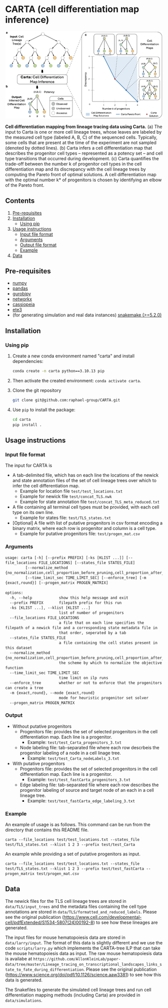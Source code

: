 # CARTA (cell differentiation map inference)

![Overview of CARTA](overview.png)
<!--Overview of the CARTA algorithm.-->
**Cell differentiation mapping from lineage tracing data using Carta.** (a) The input to Carta is one or more cell lineage trees, whose leaves are labeled by the measured cell type (labeled A, B, C) of the sequenced cells. Typically, some cells that are present at the time of the experiment are not sampled (denoted by dotted lines). (b) Carta infers a cell differentiation map that describes the progenitor cell types – represented as a potency set – and cell type transitions that occurred during development. (c) Carta quantifies the trade-off between the number k of progenitor cell types in the cell differentiation map and its discrepancy with the cell lineage trees by computing the Pareto front of optimal solutions. A cell differentiation map with the optimal number k* of progenitors is chosen by identifying an elbow of the Pareto front.

## Contents

  1. [Pre-requisites](#pre-requisites)
  2. [Installation](#installation)
     * [Using pip](#pip)
  4. [Usage instructions](#usage)
     * [Input file format](#input)
     * [Arguments](#arguments)
     * [Output file format](#output)
     * [Example](#example)
  5. [Data](#data)

<a name="pre-requisites"></a>
## Pre-requisites
+ [numpy](https://numpy.org/doc/)
+ [pandas](https://pandas.pydata.org/pandas-docs/stable/index.html)
+ [gurobipy](https://www.gurobi.com/documentation/9.0/quickstart_mac/py_python_interface.html)
+ [networkx](https://networkx.org/)
+ [cassiopeia](https://github.com/YosefLab/Cassiopeia)
+ [ete3](https://pypi.org/project/ete3/)
+ (for generating simulation and real data instances) [snakemake (>=5.2.0)](https://snakemake.readthedocs.io)

<a name="installation"></a>
## Installation

<a name="pip"></a>
### Using pip

1. Create a new conda environment named "carta" and install dependencies:

   ```bash
   conda create -n carta python==3.10.13 pip
   ```

2. Then activate the created environment: `conda activate carta`.

3. Clone the git repository

    ```bash
    git clone git@github.com:raphael-group/CARTA.git
    ```

5. Use `pip` to install the package:
    ```bash
    cd carta
    pip install .
    ```

<a name="usage"></a>
## Usage instructions

<a name="input"></a>
### Input file format
The input for CARTA is 
- A tab-delimited file, which has on each line the locations of the newick and state annotation files of the set of cell lineage trees over which to infer the cell differentiation map.
    - Example for location file `test/test_locations.txt`
    - Example for newick file `test/concat_TLS.nwk`
    - Example for state annotation file `test/concat_TLS_meta_reduced.txt`
- A file containing all terminal cell types must be provided, with each cell type on its own line.
    - Example for states file: `test/TLS_states.txt`
- [Optional] A file with list of putative progenitors in csv format encoding a binary matrix, where each row is progenitor and column is a cell type.
    - Example for putative progenitors file: `test/progen_mat.csv`

<a name="arguments"></a>
### Arguments

    usage: carta [-h] [--prefix PREFIX] [-ks [KLIST ...]] [--file_locations FILE_LOCATIONS] [--states_file STATES_FILE]
             [--normalize_method {no_normalization,cell_proportion_before_pruning,cell_proportion_after_pruning}]
             [--time_limit_sec TIME_LIMIT_SEC] [--enforce_tree] [-m {exact,round}] [--progen_matrix PROGEN_MATRIX]

    options:
      -h, --help            show this help message and exit
      --prefix PREFIX       filepath prefix for this run
      -ks [KLIST ...], --klist [KLIST ...]
                            list of number of progenitors
      --file_locations FILE_LOCATIONS
                            a file that on each line specifies the filepath of a newick file and a corresponding state metadata file in
                            that order, seperated by a tab
      --states_file STATES_FILE
                            a file containing the cell states present in this dataset
      --normalize_method {no_normalization,cell_proportion_before_pruning,cell_proportion_after_pruning}
                            the scheme by which to normalize the objective function
      --time_limit_sec TIME_LIMIT_SEC
                            time limit on ilp runs
      --enforce_tree        whether or not to enforce that the progenitors can create a tree
      -m {exact,round}, --mode {exact,round}
                            mode for heuristic progenitor set solver
      --progen_matrix PROGEN_MATRIX

<a name="output"></a>
### Output
- Without putative progenitors
    - Progenitors file: provides the set of selected progenitors in the cell differentiation map. Each line is a progenitor.
       - Example: `test/test_Carta_progenitors_3.txt`
    - Node labeling file: tab-separated file where each row descrbeis the progenitor labeling of a node in a cell linage tree.
       - Example: `test/test_Carta_nodeLabels_3.txt`
- With putative progenitors
    - Progenitors file: provides the set of selected progenitors in the cell differentiation map. Each line is a progenitor.
       - Example: `test/test_fastCarta_progenitors_3.txt`
    - Edge labeling file: tab-separated file where each row describes the progenitor labeling of source and target node of an each in a cell lineage tree.
       - Example: `test/test_fastCarta_edge_labeling_3.txt`
<a name="example"></a>
### Example

An example of usage is as follows. This command can be run from the directory that contains this README file.

    carta --file_locations test/test_locations.txt --states_file test/TLS_states.txt --klist 1 2 3 --prefix test/test_Carta

An example while providing a set of putative progenitors as input.

    carta --file_locations test/test_locations.txt --states_file test/TLS_states.txt --klist 1 2 3 --prefix test/test_fastCarta --progen_matrix test/progen_mat.csv

<a name="data"></a>
## Data
The newick files for the TLS cell lineage trees are stored in `data/TLS/input_trees` and the metadata files containing the cell type annotations are stored in `data/TLS/formatted_and_reduced_labels`. Please see the original publication (https://www.cell.com/developmental-cell/pdfExtended/S1534-5807(24)00192-8) to see how these lineages are generated.

The input files for mouse hematopoiesis data are stored in `data/larry/input`. The format of this data is slightly different and we use the code `scripts/larry.py` which implements the CARTA-tree ILP that can take the mouse hematopoiesis data as input. The raw mouse hematopoiesis data is availabe at `https://github.com/AllonKleinLab/paper-data/tree/master/Lineage_tracing_on_transcriptional_landscapes_links_state_to_fate_during_differentiation`. Please see the original publication (https://www.science.org/doi/pdf/10.1126/science.aaw3381) to see how this data is generated.

The Snakefiles to generate the simulated cell lineage trees and run cell differentiation mapping methods (including Carta) are provided in `data/simulations`.